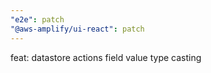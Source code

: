 ```yaml
---
"e2e": patch
"@aws-amplify/ui-react": patch
---
```


feat: datastore actions field value type casting
